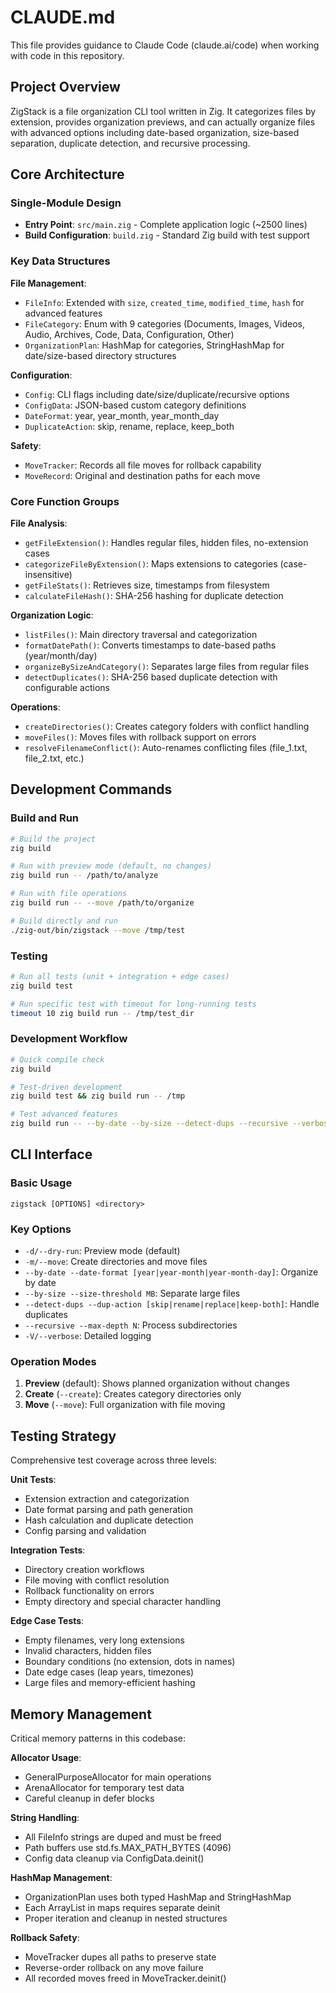 # CLAUDE.md

This file provides guidance to Claude Code (claude.ai/code) when working with code in this repository.

## Project Overview

ZigStack is a file organization CLI tool written in Zig. It categorizes files by extension, provides organization previews, and can actually organize files with advanced options including date-based organization, size-based separation, duplicate detection, and recursive processing.

## Core Architecture

### Single-Module Design
- **Entry Point**: `src/main.zig` - Complete application logic (~2500 lines)
- **Build Configuration**: `build.zig` - Standard Zig build with test support

### Key Data Structures

**File Management**:
- `FileInfo`: Extended with `size`, `created_time`, `modified_time`, `hash` for advanced features
- `FileCategory`: Enum with 9 categories (Documents, Images, Videos, Audio, Archives, Code, Data, Configuration, Other)
- `OrganizationPlan`: HashMap for categories, StringHashMap for date/size-based directory structures

**Configuration**:
- `Config`: CLI flags including date/size/duplicate/recursive options
- `ConfigData`: JSON-based custom category definitions
- `DateFormat`: year, year_month, year_month_day
- `DuplicateAction`: skip, rename, replace, keep_both

**Safety**:
- `MoveTracker`: Records all file moves for rollback capability
- `MoveRecord`: Original and destination paths for each move

### Core Function Groups

**File Analysis**:
- `getFileExtension()`: Handles regular files, hidden files, no-extension cases
- `categorizeFileByExtension()`: Maps extensions to categories (case-insensitive)
- `getFileStats()`: Retrieves size, timestamps from filesystem
- `calculateFileHash()`: SHA-256 hashing for duplicate detection

**Organization Logic**:
- `listFiles()`: Main directory traversal and categorization
- `formatDatePath()`: Converts timestamps to date-based paths (year/month/day)
- `organizeBySizeAndCategory()`: Separates large files from regular files
- `detectDuplicates()`: SHA-256 based duplicate detection with configurable actions

**Operations**:
- `createDirectories()`: Creates category folders with conflict handling
- `moveFiles()`: Moves files with rollback support on errors
- `resolveFilenameConflict()`: Auto-renames conflicting files (file_1.txt, file_2.txt, etc.)

## Development Commands

### Build and Run
```bash
# Build the project
zig build

# Run with preview mode (default, no changes)
zig build run -- /path/to/analyze

# Run with file operations
zig build run -- --move /path/to/organize

# Build directly and run
./zig-out/bin/zigstack --move /tmp/test
```

### Testing
```bash
# Run all tests (unit + integration + edge cases)
zig build test

# Run specific test with timeout for long-running tests
timeout 10 zig build run -- /tmp/test_dir
```

### Development Workflow
```bash
# Quick compile check
zig build

# Test-driven development
zig build test && zig build run -- /tmp

# Test advanced features
zig build run -- --by-date --by-size --detect-dups --recursive --verbose --move /tmp/test
```

## CLI Interface

### Basic Usage
`zigstack [OPTIONS] <directory>`

### Key Options
- `-d/--dry-run`: Preview mode (default)
- `-m/--move`: Create directories and move files
- `--by-date --date-format [year|year-month|year-month-day]`: Organize by date
- `--by-size --size-threshold MB`: Separate large files
- `--detect-dups --dup-action [skip|rename|replace|keep-both]`: Handle duplicates
- `--recursive --max-depth N`: Process subdirectories
- `-V/--verbose`: Detailed logging

### Operation Modes
1. **Preview** (default): Shows planned organization without changes
2. **Create** (`--create`): Creates category directories only
3. **Move** (`--move`): Full organization with file moving

## Testing Strategy

Comprehensive test coverage across three levels:

**Unit Tests**:
- Extension extraction and categorization
- Date format parsing and path generation
- Hash calculation and duplicate detection
- Config parsing and validation

**Integration Tests**:
- Directory creation workflows
- File moving with conflict resolution
- Rollback functionality on errors
- Empty directory and special character handling

**Edge Case Tests**:
- Empty filenames, very long extensions
- Invalid characters, hidden files
- Boundary conditions (no extension, dots in names)
- Date edge cases (leap years, timezones)
- Large files and memory-efficient hashing

## Memory Management

Critical memory patterns in this codebase:

**Allocator Usage**:
- GeneralPurposeAllocator for main operations
- ArenaAllocator for temporary test data
- Careful cleanup in defer blocks

**String Handling**:
- All FileInfo strings are duped and must be freed
- Path buffers use std.fs.MAX_PATH_BYTES (4096)
- Config data cleanup via ConfigData.deinit()

**HashMap Management**:
- OrganizationPlan uses both typed HashMap and StringHashMap
- Each ArrayList in maps requires separate deinit
- Proper iteration and cleanup in nested structures

**Rollback Safety**:
- MoveTracker dupes all paths to preserve state
- Reverse-order rollback on any move failure
- All recorded moves freed in MoveTracker.deinit()